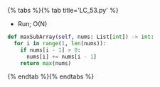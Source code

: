 {% tabs %}{% tab title='LC_53.py' %}

* Run; O(N)

```py
def maxSubArray(self, nums: List[int]) -> int:
  for i in range(1, len(nums)):
    if nums[i - 1] > 0:
      nums[i] += nums[i - 1]
    return max(nums)
```

{% endtab %}{% endtabs %}
